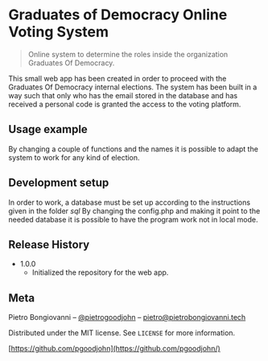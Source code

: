 # Graduates of Democracy Online Voting System
> Online system to determine the roles inside the organization Graduates Of Democracy.

This small web app has been created in order to proceed with the Graduates Of Democracy internal elections. The system has been built in a way such that only who has the email stored in the database and has received a personal code is granted the access to the voting platform.

## Usage example

By changing a couple of functions and the names it is possible to adapt the system to work for any kind of election.

## Development setup

In order to work, a database must be set up according to the instructions given in the folder *sql*
By changing the config.php and making it point to the needed database it is possible to have the program work not in local mode.
  
## Release History

* 1.0.0
    * Initialized the repository for the web app.

## Meta

Pietro Bongiovanni – [@pietrogoodjohn](https://twitter.com/pietrogoodjohn) – pietro@pietrobongiovanni.tech

Distributed under the MIT license. See ``LICENSE`` for more information.

[https://github.com/pgoodjohn](https://github.com/pgoodjohn/)

